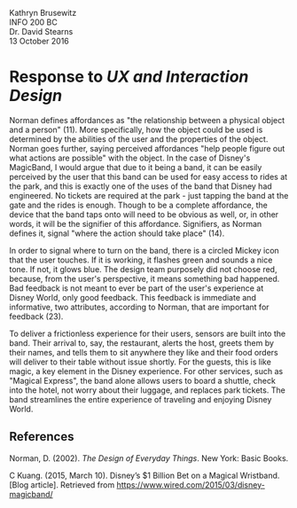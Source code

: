 Kathryn Brusewitz  
INFO 200 BC  
Dr. David Stearns  
13 October 2016  

Response to _UX and Interaction Design_
=======================================
Norman defines affordances as "the relationship between a physical object and a person" (11). More specifically, how the object could be used is determined by the abilities of the user and the properties of the object. Norman goes further, saying perceived affordances "help people figure out what actions are possible" with the object. In the case of Disney's MagicBand, I would argue that due to it being a band, it can be easily perceived by the user that this band can be used for easy access to rides at the park, and this is exactly one of the uses of the band that Disney had engineered. No tickets are required at the park - just tapping the band at the gate and the rides is enough. Though to be a complete affordance, the device that the band taps onto will need to be obvious as well, or, in other words, it will be the signifier of this affordance. Signifiers, as Norman defines it, signal "where the action should take place" (14). 

In order to signal where to turn on the band, there is a circled Mickey icon that the user touches. If it is working, it flashes green and sounds a nice tone. If not, it glows blue. The design team purposely did not choose red, because, from the user's perspective, it means something bad happened. Bad feedback is not meant to ever be part of the user's experience at Disney World, only good feedback. This feedback is immediate and informative, two attributes, according to Norman, that are important for feedback (23). 

To deliver a frictionless experience for their users, sensors are built into the band. Their arrival to, say, the restaurant, alerts the host, greets them by their names, and tells them to sit anywhere they like and their food orders will deliver to their table without issue shortly. For the guests, this is like magic, a key element in the Disney experience. For other services, such as "Magical Express", the band alone allows users to board a shuttle, check into the hotel, not worry about their luggage, and replaces park tickets. The band streamlines the entire experience of traveling and enjoying Disney World.

References
----------
Norman, D. (2002). _The Design of Everyday Things_. New York: Basic Books.

C Kuang. (2015, March 10). Disney’s $1 Billion Bet on a Magical Wristband. [Blog article]. Retrieved from https://www.wired.com/2015/03/disney-magicband/